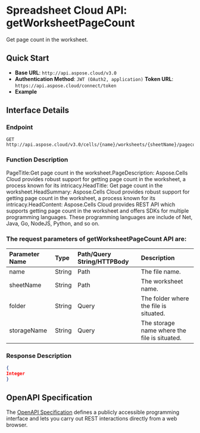 
# **Spreadsheet Cloud API: getWorksheetPageCount**

Get page count in the worksheet. 


## **Quick Start**

- **Base URL**: `http://api.aspose.cloud/v3.0`
- **Authentication Method**: `JWT (OAuth2, application)`  **Token URL**: `https://api.aspose.cloud/connect/token`
- **Example** 

## **Interface Details**

### **Endpoint** 

```
GET http://api.aspose.cloud/v3.0/cells/{name}/worksheets/{sheetName}/pagecount
```
### **Function Description**
PageTitle:Get page count in the worksheet.PageDescription: Aspose.Cells Cloud provides robust support for getting page count in the worksheet, a process known for its intricacy.HeadTitle: Get page count in the worksheet.HeadSummary: Aspose.Cells Cloud provides robust support for getting page count in the worksheet, a process known for its intricacy.HeadContent: Aspose.Cells Cloud provides REST API which supports getting page count in the worksheet and offers SDKs for multiple programming languages. These programming languages are include of Net, Java, Go, NodeJS, Python, and so on.

### The request parameters of **getWorksheetPageCount** API are: 

| Parameter Name | Type | Path/Query String/HTTPBody | Description | 
| :- | :- | :- |:- | 
|name|String|Path|The file name.|
|sheetName|String|Path|The worksheet name.|
|folder|String|Query|The folder where the file is situated.|
|storageName|String|Query|The storage name where the file is situated.|

### **Response Description**
```json
{
Integer
}
```


## OpenAPI Specification

The [OpenAPI Specification](https://reference.aspose.cloud/cells/#/WorksheetsController/GetWorksheetPageCount) defines a publicly accessible programming interface and lets you carry out REST interactions directly from a web browser.
